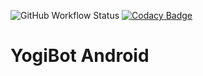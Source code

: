 ![GitHub Workflow Status](https://img.shields.io/github/workflow/status/Crazy-Marvin/yogibot-android/ci)
[![Codacy Badge](https://api.codacy.com/project/badge/Grade/a4edb06871944251be16acfc31a92d92)](https://www.codacy.com/app/CrazyMarvin/yogibot-android?utm_source=github.com&amp;utm_medium=referral&amp;utm_content=Crazy-Marvin/yogibot-android&amp;utm_campaign=Badge_Grade)

# YogiBot Android
